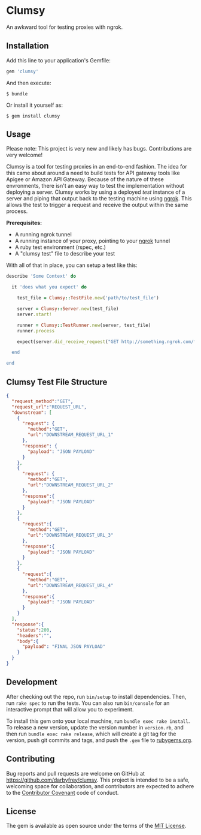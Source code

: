 # Clumsy

An awkward tool for testing proxies with ngrok.

## Installation

Add this line to your application's Gemfile:

```ruby
gem 'clumsy'
```

And then execute:

    $ bundle

Or install it yourself as:

    $ gem install clumsy

## Usage

Please note: This project is very new and likely has bugs. Contributions are very welcome!

Clumsy is a tool for testing proxies in an end-to-end fashion. The idea for this came about around a need to build tests for API gateway tools like Apigee or Amazon API Gateway. Because of the nature of these envronments, there isn't an easy way to test the implementation without deploying a server. Clumsy works by using a deployed *test* instance of a server and piping that output back to the testing machine using [ngrok](https://ngrok.com/). This allows the test to trigger a request and receive the output within the same process.

**Prerequisites:**

* A running ngrok tunnel
* A running instance of your proxy, pointing to your [ngrok](https://ngrok.com/) tunnel
* A ruby test environment (rspec, etc.)
* A "clumsy test" file to describe your test

With all of that in place, you can setup a test like this:

```ruby
describe 'Some Context' do

  it 'does what you expect' do

    test_file = Clumsy::TestFile.new('path/to/test_file')

    server = Clumsy::Server.new(test_file)
    server.start!

    runner = Clumsy::TestRunner.new(server, test_file)
    runner.process

    expect(server.did_receive_request("GET http://something.ngrok.com/foo/bar)).to be true

  end

end
```



## Clumsy Test File Structure

```json
{
  "request_method":"GET",
  "request_url":"REQUEST_URL",
  "downstream": [
    {
      "request": {
        "method":"GET",
        "url":"DOWNSTREAM_REQUEST_URL_1"
      },
      "response": {
        "payload": "JSON PAYLOAD"
      }
    },
    {
      "request": {
        "method":"GET",
        "url":"DOWNSTREAM_REQUEST_URL_2"
      },
      "response":{
        "payload": "JSON PAYLOAD"
      }
    },
    {
      "request":{
        "method":"GET",
        "url":"DOWNSTREAM_REQUEST_URL_3"
      },
      "response":{
        "payload": "JSON PAYLOAD"
      }
    },
    {
      "request":{
        "method":"GET",
        "url":"DOWNSTREAM_REQUEST_URL_4"
      },
      "response":{
        "payload": "JSON PAYLOAD"
      }
    }
  ],
  "response":{
    "status":200,
    "headers":"",
    "body":{
      "payload": "FINAL JSON PAYLOAD"
    }
  }
}
```


## Development

After checking out the repo, run `bin/setup` to install dependencies. Then, run `rake spec` to run the tests. You can also run `bin/console` for an interactive prompt that will allow you to experiment.

To install this gem onto your local machine, run `bundle exec rake install`. To release a new version, update the version number in `version.rb`, and then run `bundle exec rake release`, which will create a git tag for the version, push git commits and tags, and push the `.gem` file to [rubygems.org](https://rubygems.org).

## Contributing

Bug reports and pull requests are welcome on GitHub at https://github.com/darbyfrey/clumsy. This project is intended to be a safe, welcoming space for collaboration, and contributors are expected to adhere to the [Contributor Covenant](contributor-covenant.org) code of conduct.


## License

The gem is available as open source under the terms of the [MIT License](http://opensource.org/licenses/MIT).

